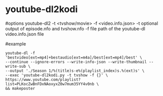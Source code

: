 # youtube-dl2kodi

#options
youtube-dl2 -t <tvshow/movie> -f <video.info.json>
 -t optional output of episode.nfo and tvshow.nfo
 -f file path of the youtube-dl video.info.json file

#example
~~~~
youtube-dl -f 'bestvideo[ext=mp4]+bestaudio[ext=m4a]/best[ext=mp4]/best' \
--continue --ignore-errors --write-info-json --write-thumbnail --write-sub \ 
--output './Season 1/%(title)s-e%(playlist_index)s.%(ext)s' \ 
--exec 'youtube-dl2kodi.py -t tvshow -f {}' \
https://www.youtube.com/playlist?list=PLKocZwBnFDxNAoxyxZ0w7mum35YY4v0nb \
&& makeposter
~~~~
